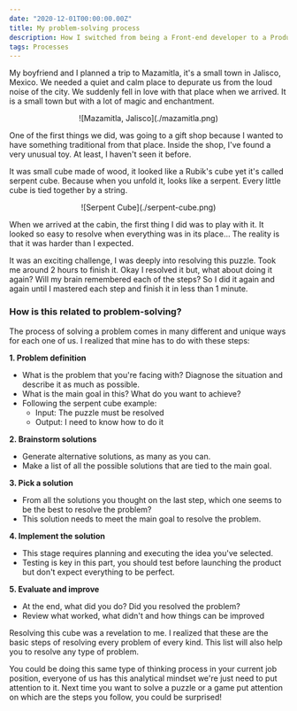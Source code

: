 ```yaml
---
date: "2020-12-01T00:00:00.00Z"
title: My problem-solving process
description: How I switched from being a Front-end developer to a Product Owner
tags: Processes
---
```


My boyfriend and I planned a trip to Mazamitla, it's a small town in Jalisco, Mexico. We needed a quiet and calm place to depurate us from the loud noise of the city. We suddenly fell in love with that place when we arrived. It is a small town but with a lot of magic and enchantment.

<div align="center">
![Mazamitla, Jalisco](./mazamitla.png)
</div>

One of the first things we did, was going to a gift shop because I wanted to have something traditional from that place. Inside the shop, I've found a very unusual toy. At least, I haven't seen it before.

It was small cube made of wood, it looked like a Rubik's cube yet it's called serpent cube. Because when you unfold it, looks like a serpent. Every little cube is tied together by a string.

<div align="center">
![Serpent Cube](./serpent-cube.png)
</div>

When we arrived at the cabin, the first thing I did was to play with it. It looked so easy to resolve when everything was in its place... The reality is that it was harder than I expected.

It was an exciting challenge, I was deeply into resolving this puzzle. Took me around 2 hours to finish it. Okay I resolved it but, what about doing it again? Will my brain remembered each of the steps? So I did it again and again until I mastered each step and finish it in less than 1 minute.

### How is this related to problem-solving?

The process of solving a problem comes in many different and unique ways for each one of us. I realized that mine has to do with these steps:

**1. Problem definition**

- What is the problem that you're facing with? Diagnose the situation and describe it as much as possible.
- What is the main goal in this? What do you want to achieve?
- Following the serpent cube example:
  - Input: The puzzle must be resolved
  - Output: I need to know how to do it

**2. Brainstorm solutions**

- Generate alternative solutions, as many as you can.
- Make a list of all the possible solutions that are tied to the main goal.

**3. Pick a solution**

- From all the solutions you thought on the last step, which one seems to be the best to resolve the problem?
- This solution needs to meet the main goal to resolve the problem.

**4. Implement the solution**

- This stage requires planning and executing the idea you've selected.
- Testing is key in this part, you should test before launching the product but don't expect everything to be perfect.

**5. Evaluate and improve**

- At the end, what did you do? Did you resolved the problem?
- Review what worked, what didn't and how things can be improved

Resolving this cube was a revelation to me. I realized that these are the basic steps of resolving every problem of every kind. This list will also help you to resolve any type of problem.

You could be doing this same type of thinking process in your current job position, everyone of us has this analytical mindset we're just need to put attention to it. Next time you want to solve a puzzle or a game put attention on which are the steps you follow, you could be surprised!
